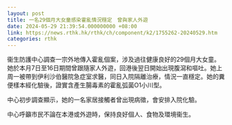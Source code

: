 ```yaml
---
layout: post
title: 一名29個月大女童感染霍亂情況穩定　曾與家人外遊
date: 2024-05-29 21:39:54.000000000 +08:00
link: https://news.rthk.hk/rthk/ch/component/k2/1755262-20240529.htm
categories: rthk
---
```


衞生防護中心調查一宗外地傳入霍亂個案，涉及過往健康良好的29個月大女童。她於本月7日至16日期間曾跟隨家人外遊，回港後翌日開始出現腹瀉和嘔吐。她上周一被帶到伊利沙伯醫院急症室求醫，同日入院隔離治療，情況一直穩定。她的糞便樣本經化驗後，證實含產生腸毒素的霍亂弧菌O1小川型。

中心初步調查顯示，她的一名家居接觸者曾出現病徵，會安排入院化驗。

中心呼籲市民不論在本港或外遊時，保持良好個人、食物及環境衞生。
